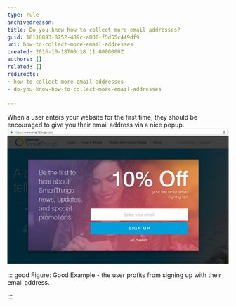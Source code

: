```yaml
---
type: rule
archivedreason: 
title: Do you know how to collect more email addresses?
guid: 18118893-8752-489c-a800-f5d55c449df9
uri: how-to-collect-more-email-addresses
created: 2016-10-18T00:18:11.0000000Z
authors: []
related: []
redirects:
- how-to-collect-more-email-addresses
- do-you-know-how-to-collect-more-email-addresses

---
```


When a user enters your website for the first time, they should be encouraged to give you their email address via a nice popup.
![](goodExampleEmailCollection.jpg)


::: good
Figure: Good Example - the user profits from signing up with their email address.

:::

<!--endintro-->
